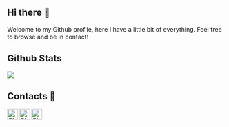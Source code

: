 Hi there 👋
-----------

Welcome to my Github profile, here I have a little bit of everything. Feel free to browse and be in contact!

Github Stats
------------
<p>
<img src = "https://github-readme-stats.vercel.app/api?username=carneirofc&show_icons=true&theme=nightowl&line_height=27">
</p>

Contacts 📩
-----------
<a href="https://github.com/carneirofc"><img align="left" alt="Claudio Github" width="25px" src="https://cdn.jsdelivr.net/npm/simple-icons@v3/icons/github.svg"/></a>

<a href="https://www.linkedin.com/in/cl%C3%A1udio-carneiro-458b27195/"><img align="left" alt="Claudio Linkedin" width="25px" src="https://cdn.jsdelivr.net/npm/simple-icons@v3/icons/linkedin.svg"/></a>

<a href="mailto:claudiofcarneiro@hotmail.com"><img align="left" alt="Claudio Outlook" width="25px" src="https://cdn.jsdelivr.net/npm/simple-icons@3.12.0/icons/microsoftoutlook.svg"/></a>
<br></br>


<!--
**carneirofc/carneirofc** is a ✨ _special_ ✨ repository because its `README.md` (this file) appears on your GitHub profile.

Here are some ideas to get you started:

- 🔭 I’m currently working on ...
- 🌱 I’m currently learning ...
- 👯 I’m looking to collaborate on ...
- 🤔 I’m looking for help with ...
- 💬 Ask me about ...
- 📫 How to reach me: ...
- 😄 Pronouns: ...
- ⚡ Fun fact: ...
-->
